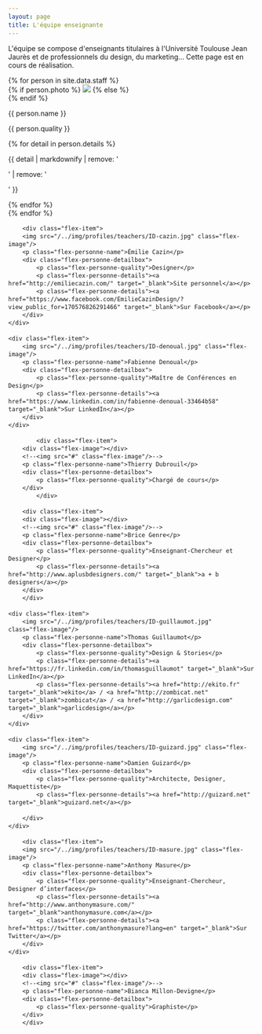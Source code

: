 ```yaml
---
layout: page
title: L'équipe enseignante
---
```


L'équipe se compose d'enseignants titulaires à l'Université Toulouse Jean Jaurès et de professionnels du design, du marketing...
Cette page est en cours de réalisation.

<div class="flex-container">
	{% for person in site.data.staff %}
	<div class="flex-item">
		{% if person.photo %}
		<img src="/../img/profiles/teachers/ID-{{ person.photo }}" class="flex-image"/>
		{% else %}
		<div class="flex-image"></div>
		{% endif %}
		<p class="flex-personne-name">{{ person.name }}</p>
		<div class="flex-personne-detailbox">
			<p class="flex-personne-quality">{{ person.quality }}</p>
			{% for detail in person.details %}
				<p class="flex-personne-details">
					{{ detail | markdownify | remove: '<p>' | remove: '</p>' }}
				</p>
			{% endfor %}
		</div>
	</div>
	{% endfor %}

		<div class="flex-item">
		<img src="/../img/profiles/teachers/ID-cazin.jpg" class="flex-image"/>
		<p class="flex-personne-name">Émilie Cazin</p>
		<div class="flex-personne-detailbox">
			<p class="flex-personne-quality">Designer</p>
			<p class="flex-personne-details"><a href="http://emiliecazin.com/" target="_blank">Site personnel</a></p>
			<p class="flex-personne-details"><a href="https://www.facebook.com/EmilieCazinDesign/?view_public_for=170576826291466" target="_blank">Sur Facebook</a></p>
		</div>
	</div>

	<div class="flex-item">
		<img src="/../img/profiles/teachers/ID-denoual.jpg" class="flex-image"/>
		<p class="flex-personne-name">Fabienne Denoual</p>
		<div class="flex-personne-detailbox">
			<p class="flex-personne-quality">Maître de Conférences en Design</p>
			<p class="flex-personne-details"><a href="https://www.linkedin.com/in/fabienne-denoual-33464b58" target="_blank">Sur LinkedIn</a></p>
		</div>
	</div>

			<div class="flex-item">
		<div class="flex-image"></div>
		<!--<img src="#" class="flex-image"/>-->
		<p class="flex-personne-name">Thierry Dubrouil</p>
		<div class="flex-personne-detailbox">
			<p class="flex-personne-quality">Chargé de cours</p>
		</div>
			</div>

		<div class="flex-item">
		<div class="flex-image"></div>
		<!--<img src="#" class="flex-image"/>-->
		<p class="flex-personne-name">Brice Genre</p>
		<div class="flex-personne-detailbox">
			<p class="flex-personne-quality">Enseignant-Chercheur et Designer</p>
			<p class="flex-personne-details"><a href="http://www.aplusbdesigners.com/" target="_blank">a + b designers</a></p>
		</div>
		</div>

	<div class="flex-item">
		<img src="/../img/profiles/teachers/ID-guillaumot.jpg" class="flex-image"/>
		<p class="flex-personne-name">Thomas Guillaumot</p>
		<div class="flex-personne-detailbox">
			<p class="flex-personne-quality">Design & Stories</p>
			<p class="flex-personne-details"><a href="https://fr.linkedin.com/in/thomasguillaumot" target="_blank">Sur LinkedIn</a></p>
			<p class="flex-personne-details"><a href="http://ekito.fr" target="_blank">ekito</a> / <a href="http://zombicat.net" target="_blank">zombicat</a> / <a href="http://garlicdesign.com" target="_blank">garlicdesign</a></p>
		</div>
	</div>

	<div class="flex-item">
		<img src="/../img/profiles/teachers/ID-guizard.jpg" class="flex-image"/>
		<p class="flex-personne-name">Damien Guizard</p>
		<div class="flex-personne-detailbox">
			<p class="flex-personne-quality">Architecte, Designer, Maquettiste</p>
			<p class="flex-personne-details"><a href="http://guizard.net" target="_blank">guizard.net</a></p>

		</div>
	</div>

		<div class="flex-item">
		<img src="/../img/profiles/teachers/ID-masure.jpg" class="flex-image"/>
		<p class="flex-personne-name">Anthony Masure</p>
		<div class="flex-personne-detailbox">
			<p class="flex-personne-quality">Enseignant-Chercheur, Designer d’interfaces</p>
			<p class="flex-personne-details"><a href="http://www.anthonymasure.com/" target="_blank">anthonymasure.com</a></p>
			<p class="flex-personne-details"><a href="https://twitter.com/anthonymasure?lang=en" target="_blank">Sur Twitter</a></p>
		</div>
	</div>

		<div class="flex-item">
		<div class="flex-image"></div>
		<!--<img src="#" class="flex-image"/>-->
		<p class="flex-personne-name">Bianca Millon-Devigne</p>
		<div class="flex-personne-detailbox">
			<p class="flex-personne-quality">Graphiste</p>
		</div>
		</div>

<!--
		<div class="flex-item">
		<img src="/../img/profiles/teachers/james-doe.jpg" class="flex-image"/>
		<p class="flex-personne-name" style="font-size: 1em;">John Superlonglastname</p>
		<div class="flex-personne-detailbox">
			<p class="flex-personne-quality">Designer, Enseignant-Chercheur</p>
			<p class="flex-personne-details"><a href="#" target="_blank">@johnsuperlonglastname</a></p>
			<p class="flex-personne-details"><a href="#" target="_blank">www.johnsuperlonglastname.com</a></p>
		</div>

	</div>

		<div class="flex-item">
		<img src="/../img/profiles/teachers/jenny-social.jpg" class="flex-image"/>
		<p class="flex-personne-name" style="font-size: 1em;">Jenny Socialmedia</p>
		<div class="flex-personne-detailbox">
			<p class="flex-personne-quality">Designer, Enseignant-Chercheur</p>
			<p class="flex-personne-details"><a href="#" target="_blank">@jennysocial</a></p>
			<p class="flex-personne-details"><a href="#" target="_blank">www.jennysocial.com</a></p>
		</div>

	</div>

		<div class="flex-item">
		<img src="/../img/profiles/teachers/julie-doe.jpg" class="flex-image"/>
		<p class="flex-personne-name">Julie Doe</p>
		<div class="flex-personne-detailbox">
			<p class="flex-personne-quality">Sociologue, Philosophe, Enseignante-Chercheuse</p>
			<p class="flex-personne-details"><a href="#" target="_blank">@juliedoe</a></p>
			<p class="flex-personne-details"><a href="#" target="_blank">www.juliedoe.com</a></p>
		</div>

	</div>
-->

</div>

